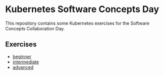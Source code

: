 # Kubernetes Software Concepts Day

This repository contains some Kubernetes exercises for the Software Concepts Collaboration Day.

## Exercises

- [beginner](beginner/README.md)
- [intermediate](intermediate/README.md)
- [advanced](./advanced/README.md)
